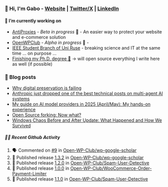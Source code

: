 ### 👋 Hi, I'm Gabo - [Website](https://gkanev.com) | [Twitter/X](https://twitter.com/mrgkanev) | [LinkedIn](https://www.linkedin.com/in/mrgkanev)

#### 🔭 I’m currently working on
- [AntiProxies](https://antiproxies.com/) - *Beta in progress* 🚀 -  An easier way to protect your website and e-commerce solution
- [OpenWPClub](https://openwpclub.com/) - *Alpha in progress* 🚀 - 
- [IEEE Student Branch of Uni Ruse](https://github.com/IEEE-Student-Branch-of-Uni-Ruse) - breaking science and IT at the same time ... on purpose ...
- [Finishing my Ph.D. degree 🤔](https://scholar.google.com/citations?user=En7GPEsAAAAJ&hl=en) -> will open source everything I write here as well (if possible)

### 📖 Blog posts
<!-- BLOG-POST-LIST:START -->
- [Why digital preservation is failing](https://gkanev.com/posts/why-digital-preservation-is-failing/)
- [Anthropic just dropped one of the best technical posts on multi-agent AI systems](https://gkanev.com/posts/anthropic-just-dropped-one-of-the-best-technical-posts-on-multi-agent-ai-systems/)
- [My guide on AI model providers in 2025 &lpar;April/May&rpar;: My hands-on experience](https://gkanev.com/posts/my-guide-on-ai-model-providers-in-2025-april-may-my-hands-on-experience/)
- [Open Source forking: Now what?](https://gkanev.com/posts/open-source-forking-now-what/)
- [Windows Chaos Before and After Update: What Happened and How We Survived](https://gkanev.com/posts/windows-chaos-after-update-what-happened-and-how-we-survived/)
<!-- BLOG-POST-LIST:END -->

##### 🧑‍💻 Recent Github Activity

<!--START_SECTION:activity-->
1. 🗣 Commented on [#9](https://github.com/Open-WP-Club/wp-google-scholar/issues/9#issuecomment-3242331339) in [Open-WP-Club/wp-google-scholar](https://github.com/Open-WP-Club/wp-google-scholar)
2. 🚀 Published release [1.3.2](https://github.com/Open-WP-Club/wp-google-scholar/releases/tag/1.3.2) in [Open-WP-Club/wp-google-scholar](https://github.com/Open-WP-Club/wp-google-scholar)
3. 🚀 Published release [1.2.0](https://github.com/Open-WP-Club/Spam-User-Detective/releases/tag/1.2.0) in [Open-WP-Club/Spam-User-Detective](https://github.com/Open-WP-Club/Spam-User-Detective)
4. 🚀 Published release [1.0.0](https://github.com/Open-WP-Club/WooCommerce-Order-Payment-Limiter/releases/tag/1.0.0) in [Open-WP-Club/WooCommerce-Order-Payment-Limiter](https://github.com/Open-WP-Club/WooCommerce-Order-Payment-Limiter)
5. 🚀 Published release [1.1.0](https://github.com/Open-WP-Club/Spam-User-Detective/releases/tag/1.1.0) in [Open-WP-Club/Spam-User-Detective](https://github.com/Open-WP-Club/Spam-User-Detective)
<!--END_SECTION:activity-->
